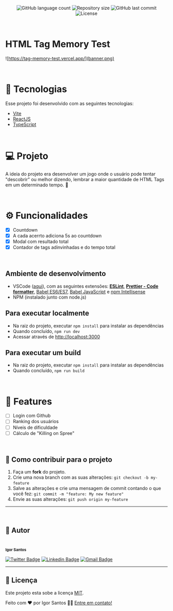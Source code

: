 <p align="center">
  <img alt="GitHub language count" src="https://img.shields.io/github/languages/count/falaigor/tag-memory-test?color=%2304D361">

  <img alt="Repository size" src="https://img.shields.io/github/repo-size/falaigor/tag-memory-test">
  
  <img alt="GitHub last commit" src="https://img.shields.io/github/last-commit/falaigor/tag-memory-test">
    
  <img alt="License" src="https://img.shields.io/badge/license-MIT-brightgreen">
</p>

<br />

# HTML Tag Memory Test

![https://tag-memory-test.vercel.app/](banner.png)

<br />

# 🚀 Tecnologias

Esse projeto foi desenvolvido com as seguintes tecnologias:

- [Vite](https://vitejs.dev/)
- [ReactJS](https://reactjs.org)
- [TypeScript](https://www.typescriptlang.org/)

<br />

# 💻 Projeto

A ideia do projeto era desenvolver um jogo onde o usuário pode tentar "descobrir" ou melhor dizendo, lembrar a maior quantidade de HTML Tags em um determinado tempo. 💜

<br />

# ⚙️ Funcionalidades

- [x] Countdown
- [x] A cada acerrto adiciona 5s ao countdown
- [x] Modal com resultado total
- [x] Contador de tags adinvinhadas e do tempo total

<br />

## Ambiente de desenvolvimento

- VSCode ([aqui](https://code.visualstudio.com)), com as seguintes extensões: [**ESLint**](https://marketplace.visualstudio.com/items?itemName=dbaeumer.vscode-eslint), [**Prettier - Code formatter**](https://marketplace.visualstudio.com/items?itemName=esbenp.prettier-vscode), [Babel ES6/ES7](https://marketplace.visualstudio.com/items?itemName=dzannotti.vscode-babel-coloring), [Babel JavaScript](https://marketplace.visualstudio.com/items?itemName=mgmcdermott.vscode-language-babel) e [npm Intellisense](https://marketplace.visualstudio.com/items?itemName=christian-kohler.npm-intellisense)
- NPM (instalado junto com node.js)

## Para executar localmente

- Na raiz do projeto, executar `npm install` para instalar as dependências
- Quando concluído, `npm run dev`
- Acessar através de <http://localhost:3000>

<!-- ## Para executar o conjunto de testes

- Na raiz do projeto, executar `npm install` para instalar as dependências
- Quando concluído, executar `npm run test`
  - Você também pode executar apenas os testes relacionados aos arquivos que alterou com `npm run test:watch`;
  - Você também pode executar para ver a cobertura de teste com `npm run test:coverage` -->

## Para executar um **build**

- Na raiz do projeto, executar `npm install` para instalar as dependências
- Quando concluído, `npm run build`

<br />

# 🚧 Features

- [ ] Login com Github
- [ ] Ranking dos usuários
- [ ] Níveis de dificuldade
- [ ] Cálculo de "Killing on Spree"

<br />

## 💪 Como contribuir para o projeto

1. Faça um **fork** do projeto.
2. Crie uma nova branch com as suas alterações: `git checkout -b my-feature`
3. Salve as alterações e crie uma mensagem de commit contando o que você fez: `git commit -m "feature: My new feature"`
4. Envie as suas alterações: `git push origin my-feature`

---

<br />

## 🦸 Autor

 <img style="border-radius: 50%;" src="https://avatars.githubusercontent.com/u/40046196?v=4" width="100px;" alt=""/>
 <br />
 <sub><b>Igor Santos</b></sub>
 <br />

[![Twitter Badge](https://img.shields.io/badge/-@falaigors-1ca0f1?style=flat-square&labelColor=1ca0f1&logo=twitter&logoColor=white&link=https://twitter.com/falaigors)](https://twitter.com/falaigors) [![Linkedin Badge](https://img.shields.io/badge/-Igor-blue?style=flat-square&logo=Linkedin&logoColor=white&link=https://www.linkedin.com/in/tgmarinho/)](https://www.linkedin.com/in/falaigor/)
[![Gmail Badge](https://img.shields.io/badge/-falaigors@gmail.com-c14438?style=flat-square&logo=Gmail&logoColor=white&link=mailto:falaigors@gmail.com)](mailto:falaigors@gmail.com)

---

## 📝 Licença

Este projeto esta sobe a licença [MIT](./LICENSE).

Feito com ❤️ por Igor Santos 👋🏽 [Entre em contato!](https://www.linkedin.com/in/falaigor/)
